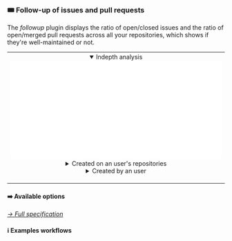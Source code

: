 ### 🎟️ Follow-up of issues and pull requests

The *followup* plugin displays the ratio of open/closed issues and the ratio of open/merged pull requests across all your repositories, which shows if they're well-maintained or not.

<table>
  <td align="center">
    <details open><summary>Indepth analysis</summary>
      <img src="https://github.com/lowlighter/lowlighter/blob/master/metrics.plugin.followup.indepth.svg">
    </details>
    <details><summary>Created on an user's repositories</summary>
      <img src="https://github.com/lowlighter/lowlighter/blob/master/metrics.plugin.followup.svg">
    </details>
    <details><summary>Created by an user</summary>
      <img src="https://github.com/lowlighter/lowlighter/blob/master/metrics.plugin.followup.user.svg">
    </details>
    <img width="900" height="1" alt="">
  </td>
</table>

#### ➡️ Available options

<!--options-->
<!--/options-->

*[→ Full specification](metadata.yml)*

#### ℹ️ Examples workflows

<!--examples-->
<!--/examples-->